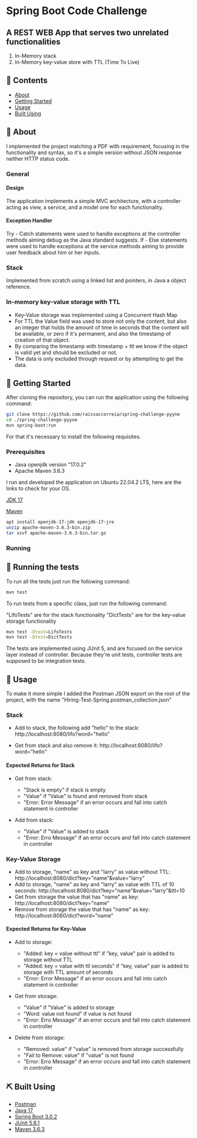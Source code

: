 # Spring Boot Code Challenge

## A REST WEB App that serves two unrelated functionalities

1) In-Memory stack
2) In-Memory key-value store with TTL (Time To Live)

## 📝 Contents

- [About](#about)
- [Getting Started](#getting_started)
- [Usage](#usage)
- [Built Using](#built_using)

## 🧐 About <a name = "about"></a>
I implemented the project matching a PDF with requirement, focusing in the functionality and syntax, so it's a simple version
without JSON response neither HTTP status code.

### General

#### Design

The application implements a simple MVC architecture, with a controller acting as view, a service, and a model one for each functionality.

#### Exception Handler

Try - Catch statements were used to handle exceptions at the controller methods aiming debug as the Java standard suggests.
If - Else statements were used to handle exceptions at the service methods aiming to provide user feedback about him or her inputs.

### Stack

Implemented from scratch using a linked list and pointers, in Java a object reference.

### In-memory key-value storage with TTL

- Key-Value storage was implemented using a Concurrent Hash Map
- For TTL the Value field was used to store not only the content, but also an integer that holds the amount of time in seconds that the content will be available, or zero if it's
permanent, and also the timestamp of creation of that object.
- By comparing the timestamp with timestamp + ttl we know if the object is valid yet and should be excluded or not.
- The data is only excluded through request or by attempting to get the data.

## 🏁 Getting Started <a name = "getting_started"></a>

After cloning the repository, you can run the application using the following command:

```bash
git clone https://github.com/raissaccorreia/spring-challenge-pyyne
cd ./spring-challenge-pyyne
mvn spring-boot:run
```

For that it's necessary to install the following requisites.

### Prerequisites

- Java openjdk version "17.0.2"
- Apache Maven 3.6.3

I run and developed the application on Ubuntu 22.04.2 LTS, here are the links to check for your OS.

[JDK 17](https://www.oracle.com/java/technologies/javase/jdk17-archive-downloads.html)

[Maven](https://maven.apache.org/)

```bash
apt install openjdk-17-jdk openjdk-17-jre
unzip apache-maven-3.6.3-bin.zip
tar xzvf apache-maven-3.6.3-bin.tar.gz
```

### Running

## 🔧 Running the tests <a name = "tests"></a>

To run all the tests just run the following command:

```bash
mvn test
```

To run tests from a specific class, just run the following command:

"LifoTests" are for the stack functionality
"DictTests" are for the key-value storage functionality

```bash
mvn test -Dtest=LifoTests
mvn test -Dtest=DictTests
```

The tests are implemented using JUnit 5, and are focused on the service layer instead of controller.
Because they're unit tests, controller tests are supposed to be integration tests.

## 🎈 Usage <a name="usage"></a>

To make it more simple I added the Postman JSON export on the root of the project, with the name
"Hiring-Test-Spring.postman_collection.json"

### Stack

- Add to stack, the following add "hello" to the stack: http://localhost:8080/lifo?word="hello"

- Get from stack and also remove it: http://localhost:8080/lifo?word="hello"

#### Expected Returns for Stack

- Get from stack:
  - "Stack is empty" if stack is empty
  - "Value" if "Value" is found and removed from stack
  - "Error: Error Message" if an error occurs and fall into catch statement in controller

- Add from stack:
  - "Value" if "Value" is added to stack
  - "Error: Erro Message" if an error occurs and fall into catch statement in controller

### Key-Value Storage

- Add to storage, "name" as key and "larry" as value without TTL: http://localhost:8080/dict?key="name"&value="larry"
- Add to storage, "name" as key and "larry" as value with TTL of 10 seconds: http://localhost:8080/dict?key="name"&value="larry"&ttl=10
- Get from storage the value that has "name" as key: http://localhost:8080/dict?key="name"
- Remove from storage the value that has "name" as key: http://localhost:8080/dict?word="name"

#### Expected Returns for Key-Value

- Add to storage:
  - "Added: key = value without ttl" if "key, value" pair is added to storage without TTL
  - "Added: key = value with ttl seconds" if "key, value" pair is added to storage with TTL amount of seconds
  - "Error: Error Message" if an error occurs and fall into catch statement in controller

- Get from storage:
  - "Value" if "Value" is added to storage
  - "Word: value not found" if value is not found
  - "Error: Erro Message" if an error occurs and fall into catch statement in controller

- Delete from storage:
  - "Removed: value" if "value" is removed from storage successfully
  - "Fail to Remove: value" if "value" is not found
  - "Error: Erro Message" if an error occurs and fall into catch statement in controller

## ⛏️ Built Using <a name = "built_using"></a>

- [Postman](https://www.postman.com/)
- [Java 17](https://docs.oracle.com/en/java/javase/17/docs/api/index.html)
- [Spring Boot 3.0.2](https://spring.io/projects/spring-boot)
- [JUnit 5.8.1](https://junit.org/junit5/)
- [Maven 3.6.3](https://maven.apache.org/guides/index.html)
